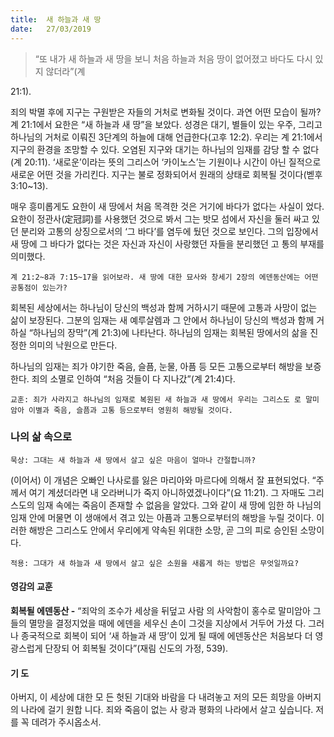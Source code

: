 ```yaml
---
title:  새 하늘과 새 땅
date:   27/03/2019
---
```


> <p></p>
> “또 내가 새 하늘과 새 땅을 보니 처음 하늘과 처음 땅이 없어졌고 바다도 다시 있지 않더라”(계
21:1).

죄의 박멸 후에 지구는 구원받은 자들의 거처로 변화될 것이다. 과연 어떤 모습이
될까? 계 21:1에서 요한은 “새 하늘과 새 땅”을 보았다. 성경은 대기, 별들이 있는 우주,
그리고 하나님의 거처로 이뤄진 3단계의 하늘에 대해 언급한다(고후 12:2). 우리는 계
21:1에서 지구의 환경을 조망할 수 있다. 오염된 지구와 대기는 하나님의 임재를 감당
할 수 없다(계 20:11). ‘새로운’이라는 뜻의 그리스어 ‘카이노스’는 기원이나 시간이 아닌
질적으로 새로운 어떤 것을 가리킨다. 지구는 불로 정화되어서 원래의 상태로 회복될
것이다(벧후 3:10~13).

매우 흥미롭게도 요한이 새 땅에서 처음 목격한 것은 거기에 바다가 없다는 사실이
었다. 요한이 정관사(定冠詞)를 사용했던 것으로 봐서 그는 밧모 섬에서 자신을 둘러
싸고 있던 분리와 고통의 상징으로서의 ‘그 바다’를 염두에 뒀던 것으로 보인다. 그의
입장에서 새 땅에 그 바다가 없다는 것은 자신과 자신이 사랑했던 자들을 분리했던 고
통의 부재를 의미했다.

`계 21:2~8과 7:15~17을 읽어보라. 새 땅에 대한 묘사와 창세기 2장의 에덴동산에는
어떤 공통점이 있는가?`

회복된 세상에서는 하나님이 당신의 백성과 함께 거하시기 때문에 고통과 사망이
없는 삶이 보장된다. 그분의 임재는 새 예루살렘과 그 안에서 하나님이 당신의 백성과
함께 거하실 “하나님의 장막”(계 21:3)에 나타난다. 하나님의 임재는 회복된 땅에서의
삶을 진정한 의미의 낙원으로 만든다.

하나님의 임재는 죄가 야기한 죽음, 슬픔, 눈물, 아픔 등 모든 고통으로부터 해방을
보증한다. 죄의 소멸로 인하여 “처음 것들이 다 지나갔”(계 21:4)다.

`교훈: 죄가 사라지고 하나님의 임재로 복원된 새 하늘과 새 땅에서 우리는 그리스도
로 말미암아 이별과 죽음, 슬픔과 고통 등으로부터 영원히 해방될 것이다.`

### 나의 삶 속으로

`묵상: 그대는 새 하늘과 새 땅에서 살고 싶은 마음이 얼마나 간절합니까?`

(이어서) 이 개념은 오빠인 나사로를 잃은 마리아와 마르다에 의해서 잘 표현되었다.
“주께서 여기 계셨더라면 내 오라버니가 죽지 아니하였겠나이다”(요 11:21). 그 자매도
그리스도의 임재 속에는 죽음이 존재할 수 없음을 알았다. 그와 같이 새 땅에 임한 하
나님의 임재 안에 머물면 이 생애에서 겪고 있는 아픔과 고통으로부터의 해방을 누릴
것이다. 이러한 해방은 그리스도 안에서 우리에게 약속된 위대한 소망, 곧 그의 피로
승인된 소망이다.

`적용: 그대가 새 하늘과 새 땅에서 살고 싶은 소원을 새롭게 하는 방법은 무엇일까요?`

#### 영감의 교훈

**회복될 에덴동산 -** “죄악의 조수가 세상을 뒤덮고 사람
의 사악함이 홍수로 말미암아 그들의 멸망을 결정지었을
때에 에덴을 세우신 손이 그것을 지상에서 거두어 가셨
다. 그러나 종국적으로 회복이 되어 ‘새 하늘과 새 땅’이
있게 될 때에 에덴동산은 처음보다 더 영광스럽게 단장되
어 회복될 것이다”(재림 신도의 가정, 539).

#### 기 도

아버지, 이 세상에 대한 모
든 헛된 기대와 바람을 다
내려놓고 저의 모든 희망을
아버지의 나라에 걸기 원합
니다. 죄와 죽음이 없는 사
랑과 평화의 나라에서 살고
싶습니다. 저를 꼭 데려가
주시옵소서.